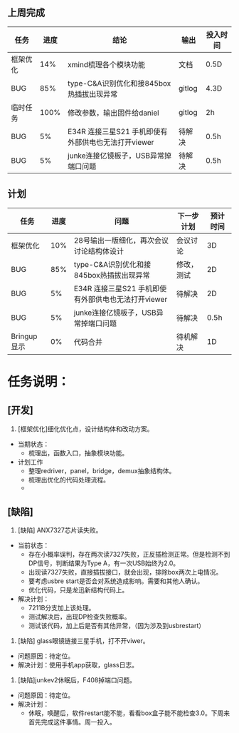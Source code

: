## 上周完成
| 任务| 进度 | 结论 |  输出| 投入时间| 
| ------ | ------ | ------ |------ |------ |
| 框架优化 | 14%|xmind梳理各个模块功能|文档|0.5D
| BUG | 85%|type-C&A识别优化和接845box热插拔出现异常|gitlog|4.3D
| 临时任务 | 100%|修改参数，输出固件给daniel|gitlog|2h
| BUG | 5%|E34R 连接三星S21 手机即使有外部供电也无法打开viewer|待解决|0.5h
| BUG | 5%|junke连接亿镜板子，USB异常掉端口问题|待解决|0.5h
## 计划
| 任务| 进度 | 问题 | 下一步计划| 预计时间| 
| ------ | ------ | ------ |------ |------ |
| 框架优化 | 10%|28号输出一版细化，再次会议讨论结构体设计|会议讨论|3D
| BUG | 85%|type-C&A识别优化和接845box热插拔出现异常|修改，测试|2D
| BUG | 5%|E34R 连接三星S21 手机即使有外部供电也无法打开viewer|待解决|2D
| BUG | 5%|junke连接亿镜板子，USB异常掉端口问题|待解决|0.5h
| Bringup显示 |0%|代码合并|待机解决|1D


# 任务说明：
## [开发]
1. [框架优化]细化优化点，设计结构体和改动方案。
- 当期状态：
  - 梳理出，函数入口，抽象模块功能。 
- 计划工作
  - 整理redriver，panel，bridge，demux抽象结构体。
  - 梳理出优化的代码处理流程。
  -  
## [缺陷]
1. [缺陷] ANX7327芯片读失败。
- 当前状态：
  - 存在小概率误判，存在两次读7327失败，正反插检测正常。但是检测不到DP信号，判断结果为Type A，有一次USB始终为2.0。 
  - 出现读7327失败，直接插拔接口，就会出现，排除box两次上电情况。
  - 要考虑usbre start是否会对系统造成影响。需要和其他人确认。
  - 优化代码，只是龙迅新结构代码上。
- 解决计划：
  - 7211B分支加上该处理。
  - 测试解决后，出现DP检查失败概率。
  - 测试该代码，加上后是否有其他异常，（因为涉及到usbrestart） 
1. [缺陷] glass眼镜链接三星手机，打不开viwer。
- 问题原因：待定位。
- 解决计划：使用手机app获取，glass日志。
1. [缺陷]junkev2休眠后，F408掉端口问题。
- 问题原因：待定位。
- 解决计划：
  - 休眠，唤醒后，软件restart能不能，看看box盒子能不能检查3.0。下周来首先完成这件事情。周一投入。
